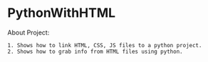 ﻿# PythonWithHTML

About Project:

    1. Shows how to link HTML, CSS, JS files to a python project.
    2. Shows how to grab info from HTML files using python.
